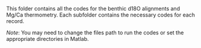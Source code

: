 This folder contains all the codes for the benthic d18O alignments and Mg/Ca thermometry. Each subfolder contains the necessary codes for each record. 

*Note*: You may need to change the files path to run the codes or set the appropriate directories in Matlab.
